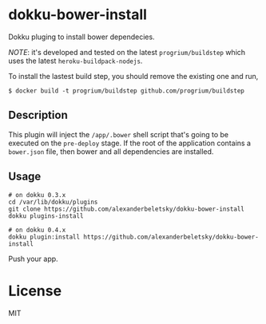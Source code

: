 dokku-bower-install
===================

Dokku pluging to install bower dependecies.

*NOTE*: it's developed and tested on the latest `progrium/buildstep` which uses the latest `heroku-buildpack-nodejs`.

To install the lastest build step, you should remove the existing one and run,

```
$ docker build -t progrium/buildstep github.com/progrium/buildstep
```

## Description

This plugin will inject the `/app/.bower` shell script that's going to be executed on the `pre-deploy` stage. If the root of the application contains a `bower.json` file, then bower and all dependencies are installed.

## Usage

```
# on dokku 0.3.x
cd /var/lib/dokku/plugins
git clone https://github.com/alexanderbeletsky/dokku-bower-install
dokku plugins-install

# on dokku 0.4.x
dokku plugin:install https://github.com/alexanderbeletsky/dokku-bower-install
```

Push your app.

# License

MIT
